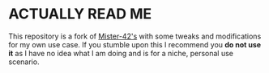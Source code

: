 # ACTUALLY READ ME

This repository is a fork of [Mister-42's](https://github.com/Mister-42/mr42-cogs) with some tweaks and modifications for my own use case. If you stumble upon this I recommend you **do not use it** as I have no idea what I am doing and is for a niche, personal use scenario.
